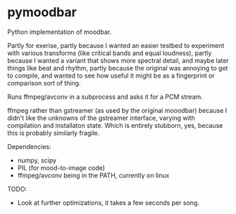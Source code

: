 # pymoodbar

Python implementation of moodbar.

Partly for exerise,
partly because I wanted an easier testbed to experiment with various transforms (like critical bands and equal loudness),
partly because I wanted a variant that shows more spectral detail, and maybe later things like beat and rhythm,
partly because the original was annoying to get to compile,
and wanted to see how useful it might be as a fingerprint or comparison sort of thing.



Runs ffmpeg/avconv in a subprocess and asks it for a PCM stream.

ffmpeg rather than gstreamer (as used by the original mooodbar) because I didn't
like the unknowns of the gstreamer interface, varying with compilation and installaton state.
Which is entirely stubborn, yes, because this is probably similarly fragile.



Dependencies:
* numpy, scipy
* PIL (for mood-to-image code)
* ffmpeg/avconv being in the PATH, currently on linux



TODO:
- Look at further optimizations, it takes a few seconds per song.

